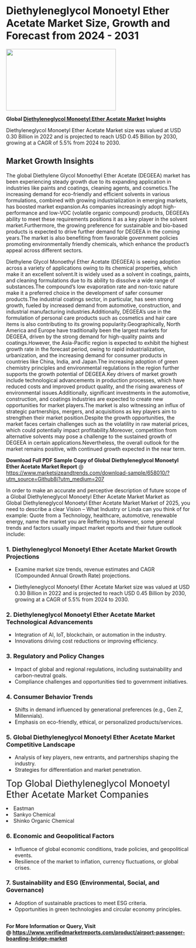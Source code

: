 <H1>Diethyleneglycol Monoetyl Ether Acetate Market Size, Growth and Forecast from 2024 - 2031</H1><img class="aligncenter size-medium wp-image-584254" src="https://thirdeyenews.in/wp-content/uploads/2024/09/Global-Market-Research-300x168.jpeg" alt="" width="300" height="168" /><p><strong>Global&nbsp;<a href="https://www.marketsizeandtrends.com/download-sample/658010/?utm_source=Github8j?utm_medium=207">Diethyleneglycol Monoetyl Ether Acetate Market</a> Insights</strong></p><p>Diethyleneglycol Monoetyl Ether Acetate Market size was valued at USD 0.30 Billion in 2022 and is projected to reach USD 0.45 Billion by 2030, growing at a CAGR of 5.5% from 2024 to 2030.</p><p><h2>Market Growth Insights</h2> <p>The global Diethylene Glycol Monoethyl Ether Acetate (DEGEEA) market has been experiencing steady growth due to its expanding application in industries like paints and coatings, cleaning agents, and cosmetics.The increasing demand for eco-friendly and efficient solvents in various formulations, combined with growing industrialization in emerging markets, has boosted market expansion.As companies increasingly adopt high-performance and low-VOC (volatile organic compound) products, DEGEEA’s ability to meet these requirements positions it as a key player in the solvent market.Furthermore, the growing preference for sustainable and bio-based products is expected to drive further demand for DEGEEA in the coming years.The market is also benefiting from favorable government policies promoting environmentally friendly chemicals, which enhance the product’s appeal across different sectors.</p> <p>Diethylene Glycol Monoethyl Ether Acetate (DEGEEA) is seeing adoption across a variety of applications owing to its chemical properties, which make it an excellent solvent.It is widely used as a solvent in coatings, paints, and cleaning formulations due to its ability to dissolve a wide range of substances.The compound’s low evaporation rate and non-toxic nature make it a preferred choice in the development of safer consumer products.The industrial coatings sector, in particular, has seen strong growth, fueled by increased demand from automotive, construction, and industrial manufacturing industries.Additionally, DEGEEA’s use in the formulation of personal care products such as cosmetics and hair care items is also contributing to its growing popularity.Geographically, North America and Europe have traditionally been the largest markets for DEGEEA, driven by the strong demand for high-quality paints and coatings.However, the Asia-Pacific region is expected to exhibit the highest growth rate in the forecast period, owing to rapid industrialization, urbanization, and the increasing demand for consumer products in countries like China, India, and Japan.The increasing adoption of green chemistry principles and environmental regulations in the region further supports the growth potential of DEGEEA.Key drivers of market growth include technological advancements in production processes, which have reduced costs and improved product quality, and the rising awareness of environmental issues.Additionally, significant investments in the automotive, construction, and coatings industries are expected to create new opportunities for market players.The market is also witnessing an influx of strategic partnerships, mergers, and acquisitions as key players aim to strengthen their market position.Despite the growth opportunities, the market faces certain challenges such as the volatility in raw material prices, which could potentially impact profitability.Moreover, competition from alternative solvents may pose a challenge to the sustained growth of DEGEEA in certain applications.Nevertheless, the overall outlook for the market remains positive, with continued growth expected in the near term.<p><span class=""><strong>Download Full PDF Sample Copy of Global Diethyleneglycol Monoetyl Ether Acetate Market Report</strong> @ <a href="https://www.marketsizeandtrends.com/download-sample/658010/?utm_source=Github8j?utm_medium=207" target="_blank">https://www.marketsizeandtrends.com/download-sample/658010/?utm_source=Github8j?utm_medium=207</a></span></p><p>In order to make an accurate and perceptive description of future scope of a Global&nbsp;Diethyleneglycol Monoetyl Ether Acetate Market Market as Global&nbsp;Diethyleneglycol Monoetyl Ether Acetate Market Market of 2025, you need to describe a clear Vision &ndash; What Industry or Linda can you think of for example: Quote from a Technology, healthcare, automotive, renewable energy, name the market you are Reffering to.However, some general trends and factors usually impact market reports and their future outlook include:</p><h3>1.&nbsp;<strong>Diethyleneglycol Monoetyl Ether Acetate Market Growth Projections</strong></h3><ul><li>Examine market size trends, revenue estimates and CAGR (Compounded Annual Growth Rate) projections.</li><li><p>Diethyleneglycol Monoetyl Ether Acetate Market size was valued at USD 0.30 Billion in 2022 and is projected to reach USD 0.45 Billion by 2030, growing at a CAGR of 5.5% from 2024 to 2030.</p></li></ul><h3>2.&nbsp;<strong>Diethyleneglycol Monoetyl Ether Acetate Market Technological Advancements</strong></h3><ul><li>Integration of AI, IoT, blockchain, or automation in the industry.</li><li>Innovations driving cost reductions or improving efficiency.</li></ul><h3>3.&nbsp;<strong>Regulatory and Policy Changes</strong></h3><ul><li>Impact of global and regional regulations, including sustainability and carbon-neutral goals.</li><li>Compliance challenges and opportunities tied to government initiatives.</li></ul><h3>4.&nbsp;<strong>Consumer Behavior Trends</strong></h3><ul><li>Shifts in demand influenced by generational preferences (e.g., Gen Z, Millennials).</li><li>Emphasis on eco-friendly, ethical, or personalized products/services.</li></ul><h3>5.&nbsp;<strong>Global Diethyleneglycol Monoetyl Ether Acetate Market Competitive Landscape</strong></h3><ul><li>Analysis of key players, new entrants, and partnerships shaping the industry.</li><li>Strategies for differentiation and market penetration.</li></ul><p data-pm-slice="1 1 []"><span style="color: inherit; font-family: inherit; font-size: 25px;">Top Global Diethyleneglycol Monoetyl Ether Acetate Market Companies</span></p><div class="" data-test-id=""><p><li>Eastman</li><li> Sankyo Chemical</li><li> Shinko Organic Chemical</li></p></div><h3>6.&nbsp;<strong>Economic and Geopolitical Factors</strong></h3><ul><li>Influence of global economic conditions, trade policies, and geopolitical events.</li><li>Resilience of the market to inflation, currency fluctuations, or global crises.</li></ul><h3>7.&nbsp;<strong>Sustainability and ESG (Environmental, Social, and Governance)</strong></h3><ul><li>Adoption of sustainable practices to meet ESG criteria.</li><li>Opportunities in green technologies and circular economy principles.</li></ul><h2><strong style="font-size: 14px;">For More Information or Query, Visit @&nbsp;</strong><a style="background-color: #ffffff; font-size: 14px;" href="https://www.marketsizeandtrends.com/report/diethyleneglycol-monoetyl-ether-acetate-market/" target="_blank">https://www.verifiedmarketreports.com/product/airport-passenger-boarding-bridge-market</a></h2>